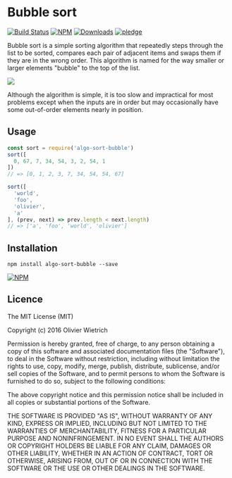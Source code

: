 # Bubble sort
[![Build Status](https://travis-ci.org/bredele/algo-sort-bubble.svg?branch=master)](https://travis-ci.org/bredele/algo-sort-bubble)
[![NPM](https://img.shields.io/npm/v/algo-bubble-sort.svg?style=flat-square)](https://www.npmjs.com/package/algo-bubble-sort)
[![Downloads](https://img.shields.io/npm/dm/algo-bubble-sort.svg?style=flat-square)](http://npm-stat.com/charts.html?package=algo-bubble-sort)
[![pledge](https://bredele.github.io/contributing-guide/community-pledge.svg)](https://github.com/bredele/contributing-guide/blob/master/community.md)


Bubble sort is a simple sorting algorithm that repeatedly steps through the list to be sorted, compares each pair of adjacent items and swaps them if they are in the wrong order. This algorithm is named for the way smaller or larger elements "bubble" to the top of the list.

![](https://upload.wikimedia.org/wikipedia/commons/5/54/Sorting_bubblesort_anim.gif?uselang=fr)

Although the algorithm is simple, it is too slow and impractical for most problems except when the inputs are in order but may occasionally have some out-of-order elements nearly in position.

## Usage

```js
const sort = require('algo-sort-bubble')
sort([
  0, 67, 7, 34, 54, 3, 2, 54, 1
])
// => [0, 1, 2, 3, 7, 34, 54, 54, 67]

sort([
  'world',
  'foo',
  'olivier',
  'a'
], (prev, next) => prev.length < next.length)
// => ['a', 'foo', 'world', 'olivier']
```

## Installation

```shell
npm install algo-sort-bubble --save
```

[![NPM](https://nodei.co/npm/algo-bubble-sort.png)](https://nodei.co/npm/algo-bubble-sort/)

## Licence

The MIT License (MIT)

Copyright (c) 2016 Olivier Wietrich

Permission is hereby granted, free of charge, to any person obtaining a copy
of this software and associated documentation files (the "Software"), to deal
in the Software without restriction, including without limitation the rights
to use, copy, modify, merge, publish, distribute, sublicense, and/or sell
copies of the Software, and to permit persons to whom the Software is
furnished to do so, subject to the following conditions:

The above copyright notice and this permission notice shall be included in all
copies or substantial portions of the Software.

THE SOFTWARE IS PROVIDED "AS IS", WITHOUT WARRANTY OF ANY KIND, EXPRESS OR
IMPLIED, INCLUDING BUT NOT LIMITED TO THE WARRANTIES OF MERCHANTABILITY,
FITNESS FOR A PARTICULAR PURPOSE AND NONINFRINGEMENT. IN NO EVENT SHALL THE
AUTHORS OR COPYRIGHT HOLDERS BE LIABLE FOR ANY CLAIM, DAMAGES OR OTHER
LIABILITY, WHETHER IN AN ACTION OF CONTRACT, TORT OR OTHERWISE, ARISING FROM,
OUT OF OR IN CONNECTION WITH THE SOFTWARE OR THE USE OR OTHER DEALINGS IN THE
SOFTWARE.
